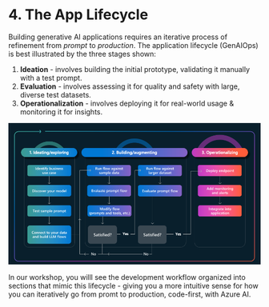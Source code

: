 # 4. The App Lifecycle

Building generative AI applications requires an iterative process of refinement from _prompt_ to _production_. The application  lifecycle (GenAIOps) is best illustrated by the three stages shown:

1. **Ideation** - involves building the initial prototype, validating it manually with a test prompt.
2. **Evaluation** - involves assessing it for quality and safety with large, diverse test datasets.
3. **Operationalization** - involves deploying it for real-world usage & monitoring it for insights.

![GenAIOps](./../img/gen-ai-ops.png)

In our workshop, you willl see the development workflow organized into sections that mimic this lifecycle - giving you a more intuitive sense for how you can iteratively go from promt to production, code-first, with Azure AI.